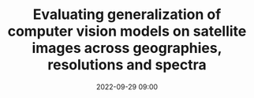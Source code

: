 ---
title: Evaluating generalization of computer vision models on satellite images across geographies, resolutions and spectra
type: Lightning Talks
date: '2022-09-29 09:00'
room: The Forum South

people:
    speakers:
        - Kshitiz Khanal

---